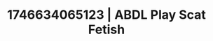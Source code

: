 ---
categories:
- Softcore narrative
- Dirty inner voice
- Kinky fairytales
- AI-generated
- Body worship
- Wet skin
- ASMR
- Cosplay
image: /assets/images/1746634065123.jpg
layout: post
seo:
  description: Featured content with premium Scat Fetish, ABDL Play. HD images available.
  keywords: Scat Fetish, ABDL Play
  og_image: /assets/images/1746634065123.jpg
  schema_type: VisualArtwork
tags:
- '#1746634065123'
- Scat Fetish
- ABDL Play
title: 1746634065123 | ABDL Play Scat Fetish
---
